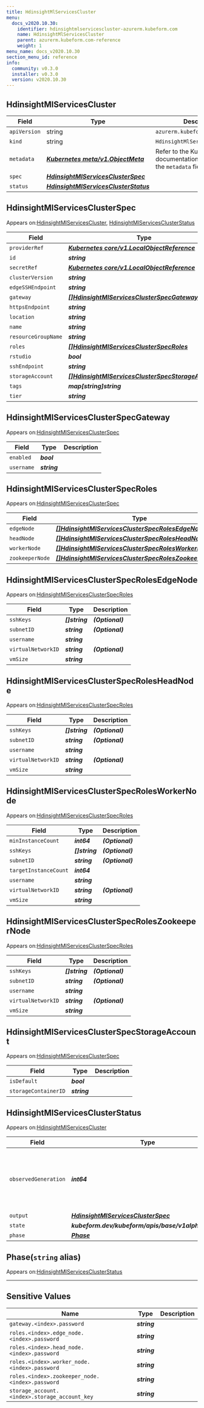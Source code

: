 ```yaml
---
title: HdinsightMlServicesCluster
menu:
  docs_v2020.10.30:
    identifier: hdinsightmlservicescluster-azurerm.kubeform.com
    name: HdinsightMlServicesCluster
    parent: azurerm.kubeform.com-reference
    weight: 1
menu_name: docs_v2020.10.30
section_menu_id: reference
info:
  community: v0.3.0
  installer: v0.3.0
  version: v2020.10.30
---
```


## HdinsightMlServicesCluster
| Field | Type | Description |
| ------ | ----- | ----------- |
| `apiVersion` | string | `azurerm.kubeform.com/v1alpha1` |
|    `kind` | string | `HdinsightMlServicesCluster` |
| `metadata` | ***[Kubernetes meta/v1.ObjectMeta](https://v1-18.docs.kubernetes.io/docs/reference/generated/kubernetes-api/v1.18/#objectmeta-v1-meta)***|Refer to the Kubernetes API documentation for the fields of the `metadata` field.|
| `spec` | ***[HdinsightMlServicesClusterSpec](#hdinsightmlservicesclusterspec)***||
| `status` | ***[HdinsightMlServicesClusterStatus](#hdinsightmlservicesclusterstatus)***||
## HdinsightMlServicesClusterSpec

Appears on:[HdinsightMlServicesCluster](#hdinsightmlservicescluster), [HdinsightMlServicesClusterStatus](#hdinsightmlservicesclusterstatus)

| Field | Type | Description |
| ------ | ----- | ----------- |
| `providerRef` | ***[Kubernetes core/v1.LocalObjectReference](https://v1-18.docs.kubernetes.io/docs/reference/generated/kubernetes-api/v1.18/#localobjectreference-v1-core)***||
| `id` | ***string***||
| `secretRef` | ***[Kubernetes core/v1.LocalObjectReference](https://v1-18.docs.kubernetes.io/docs/reference/generated/kubernetes-api/v1.18/#localobjectreference-v1-core)***||
| `clusterVersion` | ***string***||
| `edgeSSHEndpoint` | ***string***| ***(Optional)*** |
| `gateway` | ***[[]HdinsightMlServicesClusterSpecGateway](#hdinsightmlservicesclusterspecgateway)***||
| `httpsEndpoint` | ***string***| ***(Optional)*** |
| `location` | ***string***||
| `name` | ***string***||
| `resourceGroupName` | ***string***||
| `roles` | ***[[]HdinsightMlServicesClusterSpecRoles](#hdinsightmlservicesclusterspecroles)***||
| `rstudio` | ***bool***||
| `sshEndpoint` | ***string***| ***(Optional)*** |
| `storageAccount` | ***[[]HdinsightMlServicesClusterSpecStorageAccount](#hdinsightmlservicesclusterspecstorageaccount)***| ***(Optional)*** |
| `tags` | ***map[string]string***| ***(Optional)*** |
| `tier` | ***string***||
## HdinsightMlServicesClusterSpecGateway

Appears on:[HdinsightMlServicesClusterSpec](#hdinsightmlservicesclusterspec)

| Field | Type | Description |
| ------ | ----- | ----------- |
| `enabled` | ***bool***||
| `username` | ***string***||
## HdinsightMlServicesClusterSpecRoles

Appears on:[HdinsightMlServicesClusterSpec](#hdinsightmlservicesclusterspec)

| Field | Type | Description |
| ------ | ----- | ----------- |
| `edgeNode` | ***[[]HdinsightMlServicesClusterSpecRolesEdgeNode](#hdinsightmlservicesclusterspecrolesedgenode)***||
| `headNode` | ***[[]HdinsightMlServicesClusterSpecRolesHeadNode](#hdinsightmlservicesclusterspecrolesheadnode)***||
| `workerNode` | ***[[]HdinsightMlServicesClusterSpecRolesWorkerNode](#hdinsightmlservicesclusterspecrolesworkernode)***||
| `zookeeperNode` | ***[[]HdinsightMlServicesClusterSpecRolesZookeeperNode](#hdinsightmlservicesclusterspecroleszookeepernode)***||
## HdinsightMlServicesClusterSpecRolesEdgeNode

Appears on:[HdinsightMlServicesClusterSpecRoles](#hdinsightmlservicesclusterspecroles)

| Field | Type | Description |
| ------ | ----- | ----------- |
| `sshKeys` | ***[]string***| ***(Optional)*** |
| `subnetID` | ***string***| ***(Optional)*** |
| `username` | ***string***||
| `virtualNetworkID` | ***string***| ***(Optional)*** |
| `vmSize` | ***string***||
## HdinsightMlServicesClusterSpecRolesHeadNode

Appears on:[HdinsightMlServicesClusterSpecRoles](#hdinsightmlservicesclusterspecroles)

| Field | Type | Description |
| ------ | ----- | ----------- |
| `sshKeys` | ***[]string***| ***(Optional)*** |
| `subnetID` | ***string***| ***(Optional)*** |
| `username` | ***string***||
| `virtualNetworkID` | ***string***| ***(Optional)*** |
| `vmSize` | ***string***||
## HdinsightMlServicesClusterSpecRolesWorkerNode

Appears on:[HdinsightMlServicesClusterSpecRoles](#hdinsightmlservicesclusterspecroles)

| Field | Type | Description |
| ------ | ----- | ----------- |
| `minInstanceCount` | ***int64***| ***(Optional)*** |
| `sshKeys` | ***[]string***| ***(Optional)*** |
| `subnetID` | ***string***| ***(Optional)*** |
| `targetInstanceCount` | ***int64***||
| `username` | ***string***||
| `virtualNetworkID` | ***string***| ***(Optional)*** |
| `vmSize` | ***string***||
## HdinsightMlServicesClusterSpecRolesZookeeperNode

Appears on:[HdinsightMlServicesClusterSpecRoles](#hdinsightmlservicesclusterspecroles)

| Field | Type | Description |
| ------ | ----- | ----------- |
| `sshKeys` | ***[]string***| ***(Optional)*** |
| `subnetID` | ***string***| ***(Optional)*** |
| `username` | ***string***||
| `virtualNetworkID` | ***string***| ***(Optional)*** |
| `vmSize` | ***string***||
## HdinsightMlServicesClusterSpecStorageAccount

Appears on:[HdinsightMlServicesClusterSpec](#hdinsightmlservicesclusterspec)

| Field | Type | Description |
| ------ | ----- | ----------- |
| `isDefault` | ***bool***||
| `storageContainerID` | ***string***||
## HdinsightMlServicesClusterStatus

Appears on:[HdinsightMlServicesCluster](#hdinsightmlservicescluster)

| Field | Type | Description |
| ------ | ----- | ----------- |
| `observedGeneration` | ***int64***| ***(Optional)*** Resource generation, which is updated on mutation by the API Server.|
| `output` | ***[HdinsightMlServicesClusterSpec](#hdinsightmlservicesclusterspec)***| ***(Optional)*** |
| `state` | ***kubeform.dev/kubeform/apis/base/v1alpha1.State***| ***(Optional)*** |
| `phase` | ***[Phase](#phase)***| ***(Optional)*** |
## Phase(`string` alias)

Appears on:[HdinsightMlServicesClusterStatus](#hdinsightmlservicesclusterstatus)

---
## Sensitive Values
| Name | Type | Description |
|------|------|-------------|
| `gateway.<index>.password` | ***string*** ||
| `roles.<index>.edge_node.<index>.password` | ***string*** ||
| `roles.<index>.head_node.<index>.password` | ***string*** ||
| `roles.<index>.worker_node.<index>.password` | ***string*** ||
| `roles.<index>.zookeeper_node.<index>.password` | ***string*** ||
| `storage_account.<index>.storage_account_key` | ***string*** ||
